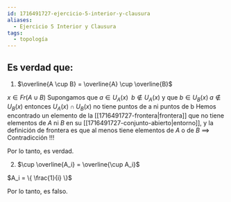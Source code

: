 ```yaml
---
id: 1716491727-ejercicio-5-interior-y-clausura
aliases:
  - Ejercicio 5 Interior y Clausura
tags:
  - topología
---
```


## Es verdad que:

1. $\overline{A \cup B} = \overline{A} \cup \overline{B}$

$x \in Fr(A \cup B)$
$\text{Supongamos que } a \in U_A(x) \;\; b \notin U_A(x) \text{ y que } b \in U_B(x) \; a \notin U_B(x) \text{ entonces } U_A(x) \cap U_B(x) \text{ no tiene puntos de a ni puntos de b}$
Hemos encontrado un elemento de la [[1716491727-frontera|frontera]] que no tiene elementos de $A$ ni $B$ en su [[1716491727-conjunto-abierto|entorno]], y la definición de frontera es que al menos tiene elementos de $A$ o de $B$ $\implies$ Contradicción !!!

Por lo tanto, es verdad.

2. $\cup \overline{A_i} = \overline{\cup A_i}$

$A_i = \{ \frac{1}{i} \}$

Por lo tanto, es falso.